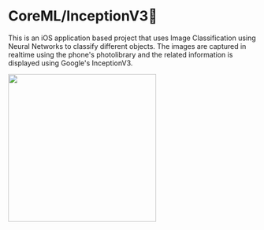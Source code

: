 # CoreML/InceptionV3🤳

 This is an iOS application based project that uses Image Classification using Neural Networks to classify different objects. The images are captured in realtime using the phone's photolibrary and the related information is displayed using Google's InceptionV3.

<img src="https://user-images.githubusercontent.com/50784573/107147302-9f139580-6990-11eb-97dd-2e806705e57a.gif" width=300/>


